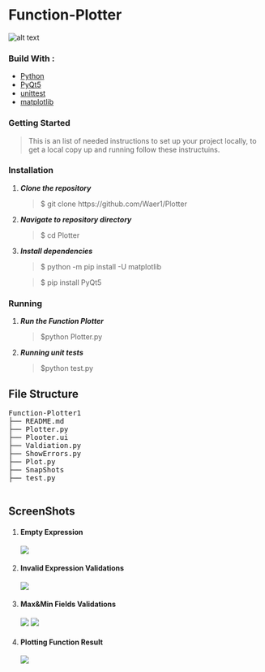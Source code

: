 # Function-Plotter

![alt text](./imgs/Master%20Micro%20Task1.jpg)

<h3>Build With : </h3>
 <ul>
  <li><a href="https://www.python.org/">Python</a></li>
  <li><a href="https://build-system.fman.io/pyqt5-tutorial">PyQt5</a></li>
  <li><a href="https://docs.python.org/3/library/unittest.html">unittest</a></li>
  <li><a href="https://matplotlib.org/">matplotlib</a></li>
 </ul>

   
   
<h3>Getting Started</h3>
<blockquote>
  <p>This is an list of needed instructions to set up your project locally, to get a local copy up and running follow these instructuins.
 </p>
</blockquote>
<h3 href="#installation">Installation</h3>
<ol>
  <li><strong><em>Clone the repository</em></strong>
    <blockquote>$ git clone https://github.com/Waer1/Plotter</blockquote>
  </li>
  <li> 
  <strong><em>Navigate to repository directory
</em></strong>
    <blockquote>$ cd Plotter</blockquote>
  </li>
  <li> 
  <strong><em>Install dependencies
</em></strong>
    <blockquote>$ python -m pip install -U matplotlib</blockquote>
 <blockquote>$ pip install PyQt5</blockquote>
  </li>
</ol>
<h3 href="#Running">Running</h3>
<ol>
  <li><strong><em>Run the Function Plotter </em></strong>
       <blockquote>$python Plotter.py </blockquote>
  </li>
    <li><strong><em>Running unit tests </em></strong>
    <blockquote>$python test.py
</blockquote>
  </li>
 
</ol>

<h2 href="#structure">File Structure</h2>
 <div> 
  <pre>
Function-Plotter1
├── README.md
├── Plotter.py
├── Plooter.ui
├── Valdiation.py
├── ShowErrors.py
├── Plot.py
├── SnapShots
├── test.py
  </pre>
</div>

<h2 href="#screenshots">ScreenShots</h2>
<ol>
<li>
  <h4>Empty Expression</h4>
  <img src="./SnapShots/Wrong Expression.jpg">
 </li>

 <li>
  <h4>Invalid Expression Validations</h4>
  <img src="./SnapShots/Invalid expression.jpg">
 </li>
 <li>
  <h4>Max&Min Fields Validations</h4>
  <img src="./SnapShots/empty_min and max.jpg">
  <img src="./SnapShots/WrongMin&max.jpg">
  
 </li>
 
 <li> 
 <h4>Plotting Function Result</h4> 
  <img src="./SnapShots/Right-input.jpg">
 </li>
</ol>

